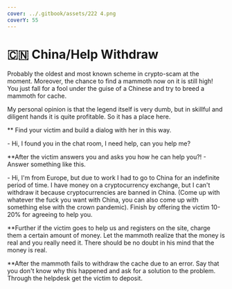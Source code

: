 ```yaml
---
cover: ../.gitbook/assets/222 4.png
coverY: 55
---
```


# 🇨🇳 China/Help Withdraw

Probably the oldest and most known scheme in crypto-scam at the moment. Moreover, the chance to find a mammoth now on it is still high! You just fall for a fool under the guise of a Chinese and try to breed a mammoth for cache.

My personal opinion is that the legend itself is very dumb, but in skillful and diligent hands it is quite profitable. So it has a place here.

\*\* Find your victim and build a dialog with her in this way.

\- Hi, I found you in the chat room, I need help, can you help me?

\*\*After the victim answers you and asks you how he can help you?! - Answer something like this.

\- Hi, I'm from Europe, but due to work I had to go to China for an indefinite period of time. I have money on a cryptocurrency exchange, but I can't withdraw it because cryptocurrencies are banned in China. (Come up with whatever the fuck you want with China, you can also come up with something else with the crown pandemic). Finish by offering the victim 10-20% for agreeing to help you.

\*\*Further if the victim goes to help us and registers on the site, charge them a certain amount of money. Let the mammoth realize that the money is real and you really need it. There should be no doubt in his mind that the money is real.

\*\*After the mammoth fails to withdraw the cache due to an error. Say that you don't know why this happened and ask for a solution to the problem. Through the helpdesk get the victim to deposit.
